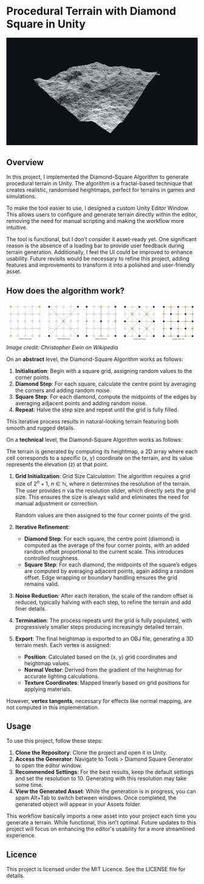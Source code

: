 # Procedural Terrain with Diamond Square in Unity

![Image](https://github.com/bentoBAUX/Procedural-Terrain-with-Diamond-Square-in-Unity/blob/master/Assets/Images/Image.jpg)

## Overview
In this project, I implemented the Diamond-Square Algorithm to generate procedural terrain in Unity. The algorithm is a fractal-based technique that creates realistic, randomised heightmaps, perfect for terrains in games and simulations.

To make the tool easier to use, I designed a custom Unity Editor Window. This allows users to configure and generate terrain directly within the editor, removing the need for manual scripting and making the workflow more intuitive.

The tool is functional, but I don’t consider it asset-ready yet. One significant reason is the absence of a loading bar to provide user feedback during terrain generation. Additionally, I feel the UI could be improved to enhance usability. Future revisits would be necessary to refine this project, adding features and improvements to transform it into a polished and user-friendly asset.

## How does the algorithm work?

![Diagram](https://github.com/bentoBAUX/Procedural-Terrain-with-Diamond-Square-in-Unity/blob/master/Assets/Images/DiamondSquare.jpg)
*Image credit: Christopher Ewin on Wikipedia*

On an **abstract** level, the Diamond-Square Algorithm works as follows:

1. **Initialisation**: Begin with a square grid, assigning random values to the corner points.
2. **Diamond Step**: For each square, calculate the centre point by averaging the corners and adding random noise.
3. **Square Step**: For each diamond, compute the midpoints of the edges by averaging adjacent points and adding random noise.
4. **Repeat**: Halve the step size and repeat until the grid is fully filled.
   
This iterative process results in natural-looking terrain featuring both smooth and rugged details.

On a **technical** level, the Diamond-Square Algorithm works as follows:

The terrain is generated by computing its heightmap, a 2D array where each cell corresponds to a specific (x, y) coordinate on the terrain, and its value represents the elevation (z) at that point.

1. **Grid Initialization**: Grid Size Calculation: The algorithm requires a grid size of $2^n + 1$, $n \in \mathbb{N}$, where $n$ determines the resolution of the terrain. The user provides $n$ via the resolution slider, which directly sets the grid size. This ensures the size is always valid and eliminates the need for manual adjustment or correction.
  
   Random values are then assigned to the four corner points of the grid.

2. **Iterative Refinement**:

   - **Diamond Step**: For each square, the centre point (diamond) is computed as the average of the four corner points, with an added random offset proportional to the current scale. This introduces controlled roughness.
   - **Square Step**: For each diamond, the midpoints of the square’s edges are computed by averaging adjacent points, again adding a random offset. Edge wrapping or boundary handling ensures the grid remains valid.
     
3. **Noise Reduction**: After each iteration, the scale of the random offset is reduced, typically halving with each step, to refine the terrain and add finer details.

4. **Termination**: The process repeats until the grid is fully populated, with progressively smaller steps producing increasingly detailed terrain.

5. **Export**: The final heightmap is exported to an OBJ file, generating a 3D terrain mesh. Each vertex is assigned:

   - **Position**: Calculated based on the (x, y) grid coordinates and heightmap values.
   - **Normal Vector**: Derived from the gradient of the heightmap for accurate lighting calculations.
   - **Texture Coordinates**: Mapped linearly based on grid positions for applying materials.
     
However, **vertex tangents**, necessary for effects like normal mapping, are not computed in this implementation.

## Usage
To use this project, follow these steps:

1. **Clone the Repository**: Clone the project and open it in Unity.
2. **Access the Generator**: Navigate to Tools > Diamond Square Generator to open the editor window.
3. **Recommended Settings**: For the best results, keep the default settings and set the resolution to 10. Generating with this resolution may take some time.
4. **View the Generated Asset**: While the generation is in progress, you can spam Alt+Tab to switch between windows. Once completed, the generated object will appear in your Assets folder.

This workflow basically imports a new asset into your project each time you generate a terrain. While functional, this isn't optimal. Future updates to this project will focus on enhancing the editor's usability for a more streamlined experience.

## Licence
This project is licensed under the MIT Licence. See the LICENSE file for details.


